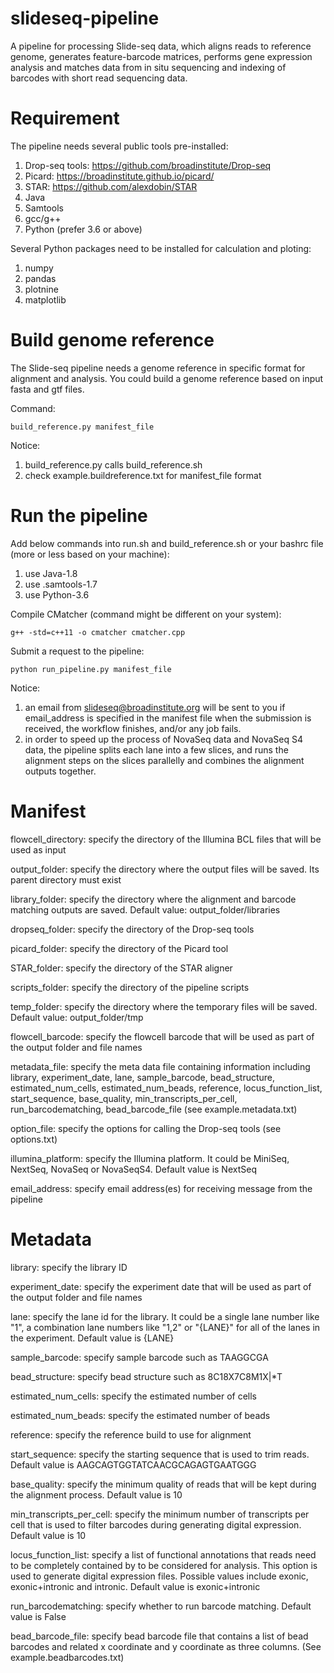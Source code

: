 # slideseq-pipeline
A pipeline for processing Slide-seq data, which aligns reads to reference genome, generates feature-barcode matrices, performs gene expression analysis and matches data from in situ sequencing and indexing of barcodes with short read sequencing data.

# Requirement

The pipeline needs several public tools pre-installed:
1) Drop-seq tools: https://github.com/broadinstitute/Drop-seq
2) Picard: https://broadinstitute.github.io/picard/
3) STAR: https://github.com/alexdobin/STAR
4) Java
5) Samtools
6) gcc/g++
7) Python (prefer 3.6 or above)

Several Python packages need to be installed for calculation and ploting:
1) numpy
2) pandas
3) plotnine
4) matplotlib
    
# Build genome reference

The Slide-seq pipeline needs a genome reference in specific format for alignment and analysis. You could build a genome reference based on input fasta and gtf files. 

Command: 
```
build_reference.py manifest_file
```

Notice:
1) build_reference.py calls build_reference.sh
2) check example.buildreference.txt for manifest_file format

# Run the pipeline

Add below commands into run.sh and build_reference.sh or your bashrc file (more or less based on your machine):
1) use Java-1.8
2) use .samtools-1.7
3) use Python-3.6

Compile CMatcher (command might be different on your system): 
```
g++ -std=c++11 -o cmatcher cmatcher.cpp
```

Submit a request to the pipeline: 
```
python run_pipeline.py manifest_file
```

Notice: 
1) an email from slideseq@broadinstitute.org will be sent to you if email_address is specified in the manifest file when the submission is received, the workflow finishes, and/or any job fails.
2) in order to speed up the process of NovaSeq data and NovaSeq S4 data, the pipeline splits each lane into a few slices, and runs the alignment steps on the slices parallelly and combines the alignment outputs together. 

# Manifest

flowcell_directory: specify the directory of the Illumina BCL files that will be used as input

output_folder: specify the directory where the output files will be saved. Its parent directory must exist

library_folder: specify the directory where the alignment and barcode matching outputs are saved. Default value: output_folder/libraries

dropseq_folder: specify the directory of the Drop-seq tools

picard_folder: specify the directory of the Picard tool

STAR_folder: specify the directory of the STAR aligner

scripts_folder: specify the directory of the pipeline scripts

temp_folder: specify the directory where the temporary files will be saved. Default value: output_folder/tmp

flowcell_barcode: specify the flowcell barcode that will be used as part of the output folder and file names

metadata_file: specify the meta data file containing information including library, experiment_date, lane, sample_barcode, bead_structure, estimated_num_cells, estimated_num_beads, reference, locus_function_list, start_sequence, base_quality, min_transcripts_per_cell, run_barcodematching, bead_barcode_file (see example.metadata.txt)

option_file: specify the options for calling the Drop-seq tools (see options.txt)

illumina_platform: specify the Illumina platform. It could be MiniSeq, NextSeq, NovaSeq or NovaSeqS4. Default value is NextSeq

email_address: specify email address(es) for receiving message from the pipeline

# Metadata

library: specify the library ID

experiment_date: specify the experiment date that will be used as part of the output folder and file names

lane: specify the lane id for the library. It could be a single lane number like "1", a combination lane numbers like "1,2" or "{LANE}" for all of the lanes in the experiment. Default value is {LANE}

sample_barcode: specify sample barcode such as TAAGGCGA

bead_structure: specify bead structure such as 8C18X7C8M1X|*T

estimated_num_cells: specify the estimated number of cells

estimated_num_beads: specify the estimated number of beads

reference: specify the reference build to use for alignment

start_sequence: specify the starting sequence that is used to trim reads. Default value is AAGCAGTGGTATCAACGCAGAGTGAATGGG

base_quality: specify the minimum quality of reads that will be kept during the alignment process. Default value is 10

min_transcripts_per_cell: specify the minimum number of transcripts per cell that is used to filter barcodes during generating digital expression. Default value is 10

locus_function_list: specify a list of functional annotations that reads need to be completely contained by to be considered for analysis. This option is used to generate digital expression files. Possible values include exonic, exonic+intronic and intronic. Default value is exonic+intronic

run_barcodematching: specify whether to run barcode matching. Default value is False

bead_barcode_file: specify bead barcode file that contains a list of bead barcodes and related x coordinate and y coordinate as three columns. (See example.beadbarcodes.txt)

